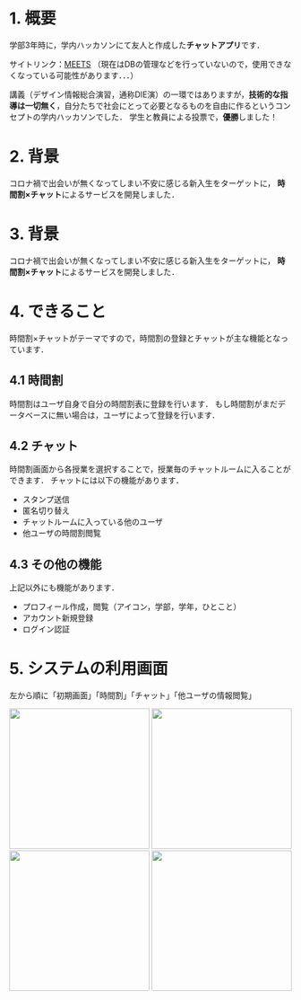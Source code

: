 # 1. 概要
学部3年時に，学内ハッカソンにて友人と作成した**チャットアプリ**です．

サイトリンク：[MEETS](https://c1-meets.web.app/)
（現在はDBの管理などを行っていないので，使用できなくなっている可能性があります．．．）


講義（デザイン情報総合演習，通称DIE演）の一環ではありますが，**技術的な指導は一切無く**，自分たちで社会にとって必要となるものを自由に作るというコンセプトの学内ハッカソンでした．
学生と教員による投票で，**優勝**しました！

# 2. 背景
コロナ禍で出会いが無くなってしまい不安に感じる新入生をターゲットに，
**時間割×チャット**によるサービスを開発しました．

# 3. 背景
コロナ禍で出会いが無くなってしまい不安に感じる新入生をターゲットに，
**時間割×チャット**によるサービスを開発しました．

# 4. できること
時間割×チャットがテーマですので，時間割の登録とチャットが主な機能となっています．

## 4.1 時間割
時間割はユーザ自身で自分の時間割表に登録を行います．
もし時間割がまだデータベースに無い場合は，ユーザによって登録を行います．

## 4.2 チャット
時間割画面から各授業を選択することで，授業毎のチャットルームに入ることができます．
チャットには以下の機能があります．
- スタンプ送信
- 匿名切り替え
- チャットルームに入っている他のユーザ
- 他ユーザの時間割閲覧

## 4.3 その他の機能
上記以外にも機能があります．
- プロフィール作成，閲覧（アイコン，学部，学年，ひとこと）
- アカウント新規登録
- ログイン認証

# 5. システムの利用画面
左から順に「初期画面」「時間割」「チャット」「他ユーザの情報閲覧」

<img src="https://user-images.githubusercontent.com/77134979/230755331-fdf125df-37d0-4d79-a4e9-220846181c76.PNG" width=250> <img src="https://user-images.githubusercontent.com/77134979/230755421-ad952f26-bfd5-426f-a227-b4872e5c3cc1.PNG" width=250> <img src="https://user-images.githubusercontent.com/77134979/230755358-1f3ea1e5-feac-44ec-be27-d76d20017bd7.PNG" width=250> <img src="https://user-images.githubusercontent.com/77134979/230756007-281dfb6f-9656-4ccd-87d0-dc0537c3a781.PNG" width=250>
